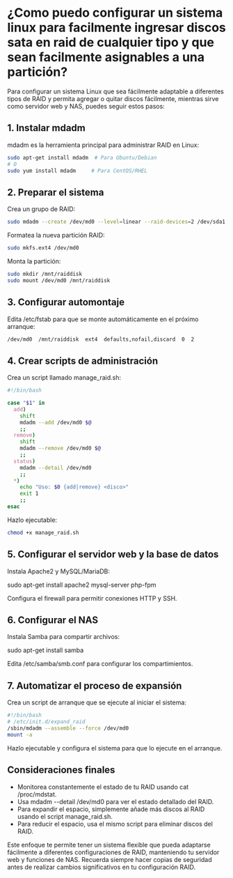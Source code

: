 # ¿Como puedo configurar un sistema linux para facilmente ingresar discos sata en raid de cualquier tipo y que sean facilmente asignables a una partición?

Para configurar un sistema Linux que sea fácilmente adaptable a diferentes tipos de RAID y permita agregar o quitar discos fácilmente, mientras sirve como servidor web y NAS, puedes seguir estos pasos:

## 1. Instalar mdadm

mdadm es la herramienta principal para administrar RAID en Linux:

```bash
sudo apt-get install mdadm  # Para Ubuntu/Debian
# O
sudo yum install mdadm     # Para CentOS/RHEL
```

## 2. Preparar el sistema

Crea un grupo de RAID:
```bash
sudo mdadm --create /dev/md0 --level=linear --raid-devices=2 /dev/sda1 /dev/sdb1
```

Formatea la nueva partición RAID:
```bash
sudo mkfs.ext4 /dev/md0
```

Monta la partición:
```bash
sudo mkdir /mnt/raiddisk
sudo mount /dev/md0 /mnt/raiddisk
```

## 3. Configurar automontaje

Edita /etc/fstab para que se monte automáticamente en el próximo arranque:
```bash
/dev/md0  /mnt/raiddisk  ext4  defaults,nofail,discard  0  2
```

## 4. Crear scripts de administración

Crea un script llamado manage_raid.sh:
```bash
#!/bin/bash

case "$1" in
  add)
    shift
    mdadm --add /dev/md0 $@
    ;;
  remove)
    shift
    mdadm --remove /dev/md0 $@
    ;;
  status)
    mdadm --detail /dev/md0
    ;;
  *)
    echo "Uso: $0 {add|remove} <disco>"
    exit 1
    ;;
esac
```

Hazlo ejecutable:
```bash
chmod +x manage_raid.sh
```

## 5. Configurar el servidor web y la base de datos

Instala Apache2 y MySQL/MariaDB:

sudo apt-get install apache2 mysql-server php-fpm

Configura el firewall para permitir conexiones HTTP y SSH.

## 6. Configurar el NAS

Instala Samba para compartir archivos:

sudo apt-get install samba

Edita /etc/samba/smb.conf para configurar los compartimientos.

## 7. Automatizar el proceso de expansión

Crea un script de arranque que se ejecute al iniciar el sistema:
```bash
#!/bin/bash
# /etc/init.d/expand_raid
/sbin/mdadm --assemble --force /dev/md0
mount -a
```

Hazlo ejecutable y configura el sistema para que lo ejecute en el arranque.

## Consideraciones finales

- Monitorea constantemente el estado de tu RAID usando cat /proc/mdstat.
- Usa mdadm --detail /dev/md0 para ver el estado detallado del RAID.
- Para expandir el espacio, simplemente añade más discos al RAID usando el 
script manage_raid.sh.
- Para reducir el espacio, usa el mismo script para eliminar discos del RAID.

Este enfoque te permite tener un sistema flexible que pueda adaptarse 
fácilmente a diferentes configuraciones de RAID, manteniendo tu servidor web
y funciones de NAS. Recuerda siempre hacer copias de seguridad antes de
realizar cambios significativos en tu configuración RAID.

